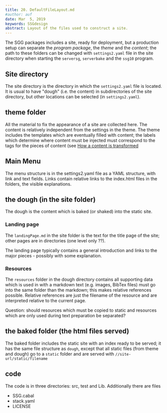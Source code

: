```yaml
---
title: 20. DefaultFileLayout.md
#author: auf 
date: Mar  5, 2019
keywords: SSGdesign
abstract: Layout of the files used to construct a site.
---
```


The SGG packages includes a site, ready for deployment, 
but a production setup 
can separate the *program package*, the *theme* and the *content*; 
the path to these folders can 
be changed with `settings2.yaml` file in the site directory 
when starting the `serversg`, `serverbake` and the `ssg10` program.

## Site directory
The site directory is the directory in which the `settings2.yaml` file is located.
It is usual to have "dough" (i.e. the content) in subdirectories of the site directory, 
but other locations can be selected (in `settings2.yaml`). 

## theme  folder

All the material to fix the appearance of a site are collected here. 
The content is 
relatively independent from the settings in the theme.
The theme includes the templates which are eventually filled with content; 
the labels which determine where content must be injected must correspond 
to the tags for the pieces of content (see
[How a content is transformed](TransformationOfPost.html)
 
## Main Menu
The menu structure is in the settings2.yaml file as a YAML structure, with link and text fields.
Links contain relative links to the index.html files in the folders,
the visible explanations.

## the dough   (in the site folder) 
The dough is the content which is baked (or shaked) 
into the static site.

### Landing page 
The `landingPage.md` in the site folder is the text for the title page of the site; 
other pages are in directories (one level only ??).

The landing page typically contains a general introduction and links to the major pieces - possibly with some 
explanation.
 


### Resources
The `resources` folder in the dough directory contains all supporting data
which is used in with a markdown text (e.g. images, BibTex files) must go into the same folder
than the markdown; this makes relative references possible. Relative references 
are just the filename of the resource and are interpreted relative to the 
current page. 

Question: should resources which must be copied to static and resources
which are only used during text preparation be separated?


## the baked folder (the html files served)
The baked folder includes the static site with an index ready 
to be served; it has the same file structure as `dough`, except that
all static files (from theme and dough) go to a `static` folder 
and are served with `//site-url/static/filename`

## code
The code is in three directories: src, test and Lib. 
Additionally there are files
- SSG.cabal
- stack.yaml
- LICENSE

 
